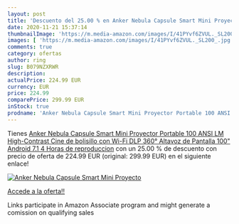 ```yaml
---
layout: post
title: 'Descuento del 25.00 % en Anker Nebula Capsule Smart Mini Proyecto'
date: 2020-11-21 15:37:14
thumbnailImage: 'https://m.media-amazon.com/images/I/41PYvf6ZVUL._SL200_.jpg'
images: [ 'https://m.media-amazon.com/images/I/41PYvf6ZVUL._SL200_.jpg' ]
comments: true
category: ofertas
author: ring
slug: B079NZXRWR
description:
actualPrice: 224.99 EUR
currency: EUR
price: 224.99
comparePrice: 299.99 EUR
inStock: true
prodname: 'Anker Nebula Capsule Smart Mini Proyector Portable 100 ANSI LM High-Contrast Cine de bolisillo  con Wi-Fi  DLP  360° Altavoz  de Pantalla 100"  Android 7.1  4 Horas de reproduccion'
---
```


Tienes [Anker Nebula Capsule Smart Mini Proyector Portable 100 ANSI LM High-Contrast Cine de bolisillo  con Wi-Fi  DLP  360° Altavoz  de Pantalla 100"  Android 7.1  4 Horas de reproduccion](https://www.amazon.es/dp/B079NZXRWR/?tag=tolees-21) con un 25.00 % de descuento con precio de oferta de 224.99 EUR (original: 299.99 EUR) en el siguiente enlace!

[![Anker Nebula Capsule Smart Mini Proyecto](https://m.media-amazon.com/images/I/41PYvf6ZVUL._SL200_.jpg)](https://www.amazon.es/dp/B079NZXRWR/?tag=tolees-21)

[Accede a la oferta!!](https://www.amazon.es/dp/B079NZXRWR/?tag=tolees-21)

Links participate in Amazon Associate program and might generate a comission on qualifying sales



